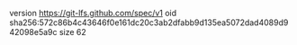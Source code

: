 version https://git-lfs.github.com/spec/v1
oid sha256:572c86b4c43646f0e161dc20c3ab2dfabb9d135ea5072dad4089d942098e5a9c
size 62
